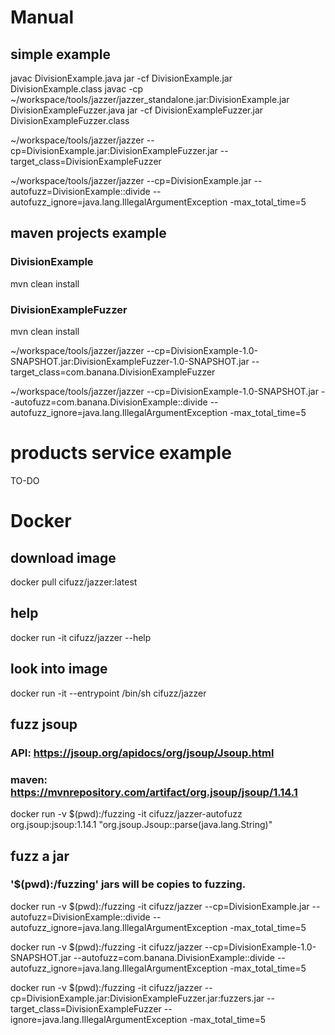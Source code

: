 # Manual
## simple example

javac DivisionExample.java
jar -cf DivisionExample.jar DivisionExample.class
javac -cp ~/workspace/tools/jazzer/jazzer_standalone.jar:DivisionExample.jar DivisionExampleFuzzer.java
jar -cf DivisionExampleFuzzer.jar DivisionExampleFuzzer.class


~/workspace/tools/jazzer/jazzer --cp=DivisionExample.jar:DivisionExampleFuzzer.jar --target_class=DivisionExampleFuzzer

~/workspace/tools/jazzer/jazzer --cp=DivisionExample.jar --autofuzz=DivisionExample::divide --autofuzz_ignore=java.lang.IllegalArgumentException  -max_total_time=5




## maven projects example
### DivisionExample
mvn clean install
### DivisionExampleFuzzer
mvn clean install

~/workspace/tools/jazzer/jazzer --cp=DivisionExample-1.0-SNAPSHOT.jar:DivisionExampleFuzzer-1.0-SNAPSHOT.jar --target_class=com.banana.DivisionExampleFuzzer


~/workspace/tools/jazzer/jazzer --cp=DivisionExample-1.0-SNAPSHOT.jar --autofuzz=com.banana.DivisionExample::divide --autofuzz_ignore=java.lang.IllegalArgumentException  -max_total_time=5


# products service example
TO-DO

# Docker
## download image
docker pull cifuzz/jazzer:latest

## help
docker run  -it cifuzz/jazzer --help

## look into image
docker run -it --entrypoint /bin/sh cifuzz/jazzer


## fuzz jsoup
### API: https://jsoup.org/apidocs/org/jsoup/Jsoup.html
### maven: https://mvnrepository.com/artifact/org.jsoup/jsoup/1.14.1
docker run  -v $(pwd):/fuzzing  -it cifuzz/jazzer-autofuzz  org.jsoup:jsoup:1.14.1  "org.jsoup.Jsoup::parse(java.lang.String)"

## fuzz a jar
### '$(pwd):/fuzzing' jars will be copies to fuzzing.

docker run -v $(pwd):/fuzzing -it cifuzz/jazzer --cp=DivisionExample.jar  --autofuzz=DivisionExample::divide --autofuzz_ignore=java.lang.IllegalArgumentException  -max_total_time=5

docker run -v $(pwd):/fuzzing -it cifuzz/jazzer --cp=DivisionExample-1.0-SNAPSHOT.jar  --autofuzz=com.banana.DivisionExample::divide --autofuzz_ignore=java.lang.IllegalArgumentException  -max_total_time=5

docker run  -v $(pwd):/fuzzing  -it cifuzz/jazzer --cp=DivisionExample.jar:DivisionExampleFuzzer.jar:fuzzers.jar --target_class=DivisionExampleFuzzer  --ignore=java.lang.IllegalArgumentException -max_total_time=5
